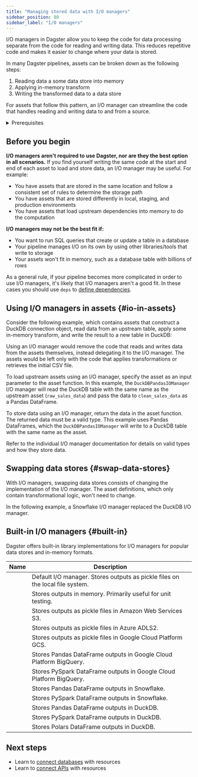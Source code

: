 ```yaml
---
title: "Managing stored data with I/O managers"
sidebar_position: 80
sidebar_label: "I/O managers"
---
```


I/O managers in Dagster allow you to keep the code for data processing separate from the code for reading and writing data. This reduces repetitive code and makes it easier to change where your data is stored.

In many Dagster pipelines, assets can be broken down as the following steps:

1. Reading data a some data store into memory
2. Applying in-memory transform
3. Writing the transformed data to a data store

For assets that follow this pattern, an I/O manager can streamline the code that handles reading and writing data to and from a source.

<details>
<summary>Prerequisites</summary>

To follow the steps in this guide, you'll need familiarity with:

- [Assets](/concepts/assets)
- [Resources](/concepts/resources)
</details>

## Before you begin

**I/O managers aren't required to use Dagster, nor are they the best option in all scenarios.** If you find yourself writing the same code at the start and end of each asset to load and store data, an I/O manager may be useful. For example:

- You have assets that are stored in the same location and follow a consistent set of rules to determine the storage path
- You have assets that are stored differently in local, staging, and production environments
- You have assets that load upstream dependencies into memory to do the computation

**I/O managers may not be the best fit if:**

- You want to run SQL queries that create or update a table in a database
- Your pipeline manages I/O on its own by using other libraries/tools that write to storage
- Your assets won't fit in memory, such as a database table with billions of rows

As a general rule, if your pipeline becomes more complicated in order to use I/O managers, it's likely that I/O managers aren't a good fit. In these cases you should use `deps` to [define dependencies](/guides/asset-dependencies).

## Using I/O managers in assets \{#io-in-assets}

Consider the following example, which contains assets that construct a DuckDB connection object, read data from an upstream table, apply some in-memory transform, and write the result to a new table in DuckDB:

<CodeExample filePath="guides/external-systems/assets-without-io-managers.py" language="python" />

Using an I/O manager would remove the code that reads and writes data from the assets themselves, instead delegating it to the I/O manager. The assets would be left only with the code that applies transformations or retrieves the initial CSV file.

<CodeExample filePath="guides/external-systems/assets-with-io-managers.py" language="python" />

To load upstream assets using an I/O manager, specify the asset as an input parameter to the asset function. In this example, the `DuckDBPandasIOManager` I/O manager will read the DuckDB table with the same name as the upstream asset (`raw_sales_data`) and pass the data to `clean_sales_data` as a Pandas DataFrame.

To store data using an I/O manager, return the data in the asset function. The returned data must be a valid type. This example uses Pandas DataFrames, which the `DuckDBPandasIOManager` will write to a DuckDB table with the same name as the asset.

Refer to the individual I/O manager documentation for details on valid types and how they store data.

## Swapping data stores \{#swap-data-stores}

With I/O managers, swapping data stores consists of changing the implementation of the I/O manager. The asset definitions, which only contain transformational logic, won't need to change.

In the following example, a Snowflake I/O manager replaced the DuckDB I/O manager.

<CodeExample filePath="guides/external-systems/assets-with-snowflake-io-manager.py" language="python" />

## Built-in I/O managers \{#built-in}

Dagster offers built-in library implementations for I/O managers for popular data stores and in-memory formats.

| Name                                                                                       | Description                                                                   |
| ------------------------------------------------------------------------------------------ | ----------------------------------------------------------------------------- |
| <PyObject module="dagster" object="FilesystemIOManager" />                                 | Default I/O manager. Stores outputs as pickle files on the local file system. |
| <PyObject module="dagster" object="InMemoryIOManager" />                                   | Stores outputs in memory. Primarily useful for unit testing.                  |
| <PyObject module="dagster_aws.s3" object="S3PickleIOManager" />                            | Stores outputs as pickle files in Amazon Web Services S3.                     |
| <PyObject module="dagster_azure.adls2" object="ConfigurablePickledObjectADLS2IOManager" /> | Stores outputs as pickle files in Azure ADLS2.                                |
| <PyObject module="dagster_gcp" object="GCSPickleIOManager" />                              | Stores outputs as pickle files in Google Cloud Platform GCS.                  |
| <PyObject module="dagster_gcp_pandas" object="BigQueryPandasIOManager" />                  | Stores Pandas DataFrame outputs in Google Cloud Platform BigQuery.            |
| <PyObject module="dagster_gcp_pyspark" object="BigQueryPySparkIOManager" />                | Stores PySpark DataFrame outputs in Google Cloud Platform BigQuery.           |
| <PyObject module="dagster_snowflake_pandas" object="SnowflakePandasIOManager" />           | Stores Pandas DataFrame outputs in Snowflake.                                 |
| <PyObject module="dagster_snowflake_pyspark" object="SnowflakePySparkIOManager" />         | Stores PySpark DataFrame outputs in Snowflake.                                |
| <PyObject module="dagster_duckdb_pandas" object="DuckDBPandasIOManager" />                 | Stores Pandas DataFrame outputs in DuckDB.                                    |
| <PyObject module="dagster_duckdb_pyspark" object="DuckDBPySparkIOManager" />               | Stores PySpark DataFrame outputs in DuckDB.                                   |
| <PyObject module="dagster_duckdb_polars" object="DuckDBPolarsIOManager" />                 | Stores Polars DataFrame outputs in DuckDB.                                    |                                       |

## Next steps

- Learn to [connect databases](/guides/databases) with resources
- Learn to [connect APIs](/guides/apis) with resources